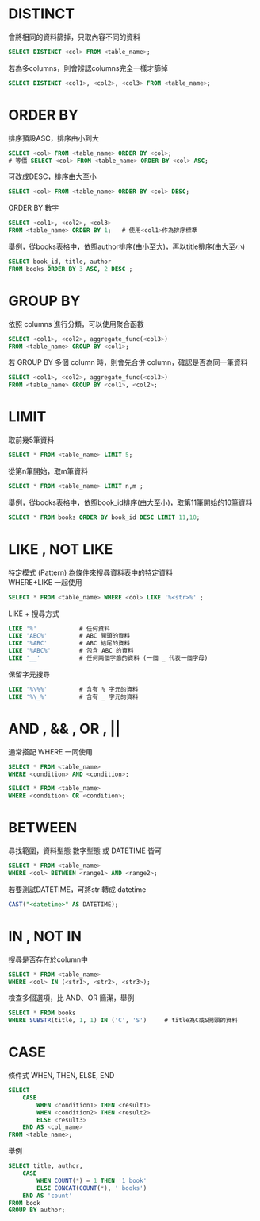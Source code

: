 # DISTINCT
會將相同的資料篩掉，只取內容不同的資料
```SQL
SELECT DISTINCT <col> FROM <table_name>;
```
若為多columns，則會辨認columns完全一樣才篩掉
```SQL
SELECT DISTINCT <col1>, <col2>, <col3> FROM <table_name>;
```

# ORDER BY
排序預設ASC，排序由小到大
```sql
SELECT <col> FROM <table_name> ORDER BY <col>;
# 等價 SELECT <col> FROM <table_name> ORDER BY <col> ASC; 
```
可改成DESC，排序由大至小
```sql
SELECT <col> FROM <table_name> ORDER BY <col> DESC;
```
ORDER BY 數字
```sql
SELECT <col1>, <col2>, <col3> 
FROM <table_name> ORDER BY 1;   # 使用<col1>作為排序標準
```
舉例，從books表格中，依照author排序(由小至大)，再以title排序(由大至小)
```sql
SELECT book_id, title, author
FROM books ORDER BY 3 ASC, 2 DESC ;
```

# GROUP BY
依照 columns 進行分類，可以使用聚合函數
```SQL
SELECT <col1>, <col2>, aggregate_func(<col3>)
FROM <table_name> GROUP BY <col1>;
```
若 GROUP BY 多個 column 時，則會先合併 column，確認是否為同一筆資料
```sql
SELECT <col1>, <col2>, aggregate_func(<col3>)
FROM <table_name> GROUP BY <col1>, <col2>;
```


# LIMIT
取前幾5筆資料
```SQL
SELECT * FROM <table_name> LIMIT 5;
```
從第n筆開始，取m筆資料
```sql
SELECT * FROM <table_name> LIMIT n,m ;
```
舉例，從books表格中，依照book_id排序(由大至小)，取第11筆開始的10筆資料
```sql
SELECT * FROM books ORDER BY book_id DESC LIMIT 11,10;
```

# LIKE , NOT LIKE
特定模式 (Pattern) 為條件來搜尋資料表中的特定資料  
WHERE+LIKE 一起使用
```SQL
SELECT * FROM <table_name> WHERE <col> LIKE '%<str>%' ;
```
LIKE + 搜尋方式
```sql
LIKE '%'            # 任何資料
LIKE 'ABC%'         # ABC 開頭的資料
LIKE '%ABC'         # ABC 結尾的資料
LIKE '%ABC%'        # 包含 ABC 的資料
LIKE '__'           # 任何兩個字節的資料 (一個 _ 代表一個字母)
```
保留字元搜尋
```sql
LIKE '%\%%'         # 含有 % 字元的資料
LIKE '%\_%'         # 含有 _ 字元的資料
```

# AND , && , OR , ||
通常搭配 WHERE 一同使用
```sql
SELECT * FROM <table_name>
WHERE <condition> AND <condition>;
```
```sql
SELECT * FROM <table_name>
WHERE <condition> OR <condition>;
```

# BETWEEN
尋找範圍，資料型態 數字型態 或 DATETIME 皆可
```SQL
SELECT * FROM <table_name>
WHERE <col> BETWEEN <range1> AND <range2>;
```
若要測試DATETIME，可將str 轉成 datetime
```SQL
CAST("<datetime>" AS DATETIME);
```

# IN , NOT IN
搜尋是否存在於column中
```SQL
SELECT * FROM <table_name>
WHERE <col> IN (<str1>, <str2>, <str3>);
```
檢查多個選項，比 AND、OR 簡潔，舉例
```sql
SELECT * FROM books
WHERE SUBSTR(title, 1, 1) IN ('C', 'S')     # title為C或S開頭的資料
```

# CASE
條件式 WHEN, THEN, ELSE, END
```sql
SELECT 
    CASE
        WHEN <condition1> THEN <result1>
        WHEN <condition2> THEN <result2>
        ELSE <result3>
    END AS <col_name>
FROM <table_name>;
```
舉例
```sql
SELECT title, author,
    CASE
        WHEN COUNT(*) = 1 THEN '1 book'
        ELSE CONCAT(COUNT(*), ' books')
    END AS 'count'
FROM book
GROUP BY author;
```